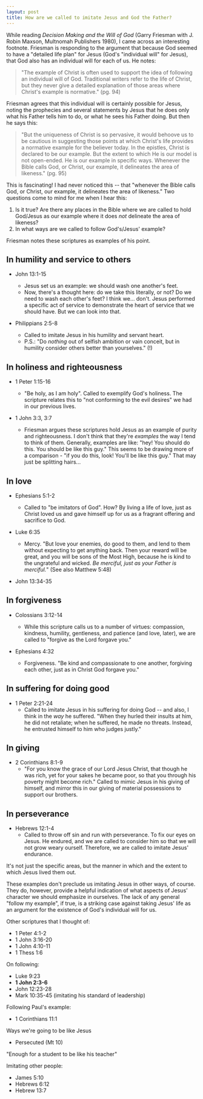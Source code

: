 ```yaml
---
layout: post
title: How are we called to imitate Jesus and God the Father?
---
```


While reading *Decision Making and the Will of God* (Garry Friesman with J. Robin Maxson, Multnomah Publishers 1980), I came across an interesting footnote. Friesman is responding to the argument that because God seemed to have a "detailed life plan" for Jesus (God's "individual will" for Jesus), that God also has an individual will for each of us. He notes: 

> "The example of Christ is often used to support the idea of following an individual will of God. Traditional writers refer to the life of Christ, but they never give a detailed explanation of those areas where Christ's example is normative." (pg. 94)

Friesman agrees that this individual will is certainly possible for Jesus, noting the prophecies and several statements by Jesus that he does only what his Father tells him to do, or what he sees his Father doing. But then he says this:

> "But the uniqueness of Christ is so pervasive, it would behoove us to be cautious in suggesting those points at which Christ's life provides a normative example for the believer today. In the epistles, Christ is declared to be our example. But the extent to which He is our model is not open-ended. He is our example in specific ways. Whenever the Bible calls God, or Christ, our example, it delineates the area of likeness." (pg. 95)

This is fascinating! I had never noticed this -- that "whenever the Bible calls God, or Christ, our example, it delineates the area of likeness." Two questions come to mind for me when I hear this:

1. Is it true? Are there any places in the Bible where we are called to hold God/Jesus as our example where it does *not* delineate the area of likeness?
2. In what ways are we called to follow God's/Jesus' example?

Friesman notes these scriptures as examples of his point.

## In humility and service to others
- John 13:1-15
  - Jesus set us an example: we should wash one another's feet. 
  - Now, there's a thought here: do we take this literally, or not? Do we need to wash each other's feet? I think we... don't. Jesus performed a specific act of service to demonstrate the heart of service that we should have. But we can look into that. 

- Philippians 2:5-8
  - Called to imitate Jesus in his humility and servant heart.
  - P.S.: "Do *nothing* out of selfish ambition or vain conceit, but in humility consider others better than yourselves." (!)

## In holiness and righteousness
- 1 Peter 1:15-16
  - "Be holy, as I am holy". Called to exemplify God's holiness. The scripture relates this to "not conforming to the evil desires" we had in our previous lives. 

- 1 John 3:3, 3:7
  - Friesman argues these scriptures hold Jesus as an example of purity and righteousness. I don't think that they're *examples* the way I tend to think of them. Generally, examples are like: "hey! You should do this. You should be like this guy." This seems to be drawing more of a comparison - "if you do this, look! You'll be like this guy." That may just be splitting hairs... 

## In love
- Ephesians 5:1-2
  - Called to "be imitators of God". How? By living a life of love, just as Christ loved us and gave himself up for us as a fragrant offering and sacrifice to God.

- Luke 6:35
  - Mercy. "But love your enemies, do good to them, and lend to them without expecting to get anything back. Then your reward will be great, and you will be sons of the Most High, because he is kind to the ungrateful and wicked. *Be merciful, just as your Father is merciful.*" (See also Matthew 5:48)

- John 13:34-35

## In forgiveness
- Colossians 3:12-14
  - While this scripture calls us to a number of virtues: compassion, kindness, humility, gentleness, and patience (and love, later), we are called to "forgive as the Lord forgave you." 

- Ephesians 4:32
  - Forgiveness. "Be kind and compassionate to one another, forgiving each other, just as in Christ God forgave you."

## In suffering for doing good
- 1 Peter 2:21-24
  - Called to imitate Jesus in his suffering for doing God -- and also, I think in the *way* he suffered. "When they hurled their insults at him, he did not retaliate; when he suffered, he made no threats. Instead, he entrusted himself to him who judges justly."

## In giving
- 2 Corinthians 8:1-9
  - "For you know the grace of our Lord Jesus Christ, that though he was rich, yet for your sakes he became poor, so that you through his poverty might become rich." Called to mimic Jesus in his giving of himself, and mirror this in our giving of material possessions to support our brothers.

## In perseverance
- Hebrews 12:1-4 
  - Called to throw off sin and run with perseverance. To fix our eyes on Jesus. He endured, and we are called to consider him so that we will not grow weary ourself. Therefore, we are called to imitate Jesus' endurance. 


It's not just the specific areas, but the manner in which and the extent to which Jesus lived them out.
 
These examples don't preclude us imitating Jesus in other ways, of course. They do, however, provide a helpful indication of what aspects of Jesus' character we should emphasize in ourselves. The lack of any general "follow my example", if true, is a striking case against taking Jesus' life as an argument for the existence of God's individual will for us.

Other scriptures that I thought of: 
- 1 Peter 4:1-2
- 1 John 3:16-20
- 1 John 4:10-11
- 1 Thess 1:6

On following:
- Luke 9:23
- **1 John 2:3-6**
- John 12:23-28
- Mark 10:35-45 (imitating his standard of leadership)

Following Paul's example:
- 1 Corinthians 11:1

Ways we're going to be like Jesus
- Persecuted (Mt 10)

"Enough for a student to be like his teacher"

Imitating other people:
- James 5:10
- Hebrews 6:12
- Hebrew 13:7